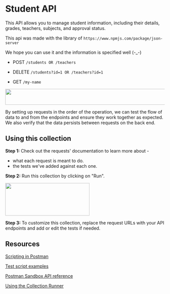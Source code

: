 # Student API

This API allows you to manage student information, including their details, grades, teachers, subjects, and approval status.

This api was made with the library of
`https://www.npmjs.com/package/json-server`

We hope you can use it and the information is specified well (-_-)


- POST `/students OR /teachers`


- DELETE `/students?id=1 OR /teachers?id=1`


- GET `/my-name`
    

<img src="https://content.pstmn.io/544a51ef-69f9-4a67-8ba9-7cfa2c78fcc2/aW1hZ2UucG5n" width="564" height="50">

By setting up requests in the order of the operation, we can test the flow of data to and from the endpoints and ensure they work together as expected. We also verify that the data persists between requests on the back end.

## **Using this collection**

**Step 1:** Check out the requests' documentation to learn more about -

- what each request is meant to do.
- the tests we've added against each one.
    

**Step 2:** Run this collection by clicking on "Run".

<img src="https://content.pstmn.io/84019b0f-69c8-4c5f-98b9-2c90a6f9a0b1/Y29sbGVjdGlvbi1ydW5uZXItYnV0dG9uLmpwZWc=" width="266" height="103">

**Step 3:** To customize this collection, replace the request URLs with your API endpoints and add or edit the tests if needed.

## Resources

[Scripting in Postman](https://learning.postman.com/docs/writing-scripts/intro-to-scripts/)

[Test script examples](https://learning.postman.com/docs/writing-scripts/script-references/test-examples/)

[Postman Sandbox API reference](https://learning.postman.com/docs/sending-requests/grpc/postman-sandbox-api/#writing-assertions)

[Using the Collection Runner](https://learning.postman.com/docs/collections/running-collections/intro-to-collection-runs/)
